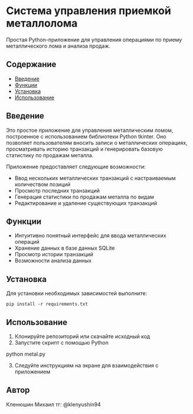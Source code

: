 # Система управления приемкой металлолома

Простая Python-приложение для управления операциями по приему металлического лома и анализа продаж.

## Содержание

- [Введение](#введение)
- [Функции](#функции)
- [Установка](#установка)
- [Использование](#использование)

## Введение

Это простое приложение для управления металлическим ломом, построенное с использованием библиотеки Python tkinter. Оно позволяет пользователям вносить записи о металлических операциях, просматривать историю транзакций и генерировать базовую статистику по продажам металла.

Приложение предоставляет следующие возможности:
- Ввод нескольких металлических транзакций с настраиваемым количеством позиций
- Просмотр последних транзакций
- Генерация статистики по продажам металла по видам
- Редактирование и удаление существующих транзакций

## Функции

- Интуитивно понятный интерфейс для ввода металлических операций
- Хранение данных в базе данных SQLite
- Просмотр истории транзакций
- Возможности анализа данных

## Установка

Для установки необходимых зависимостей выполните:

```pip install -r requirements.txt```


## Использование

1. Клонируйте репозиторий или скачайте исходный код
2. Запустите скрипт с помощью Python

python metal.py


3. Следуйте инструкциям на экране для взаимодействия с приложением

## Автор

Кленюшин Михаил   тг: @klenyushin94
